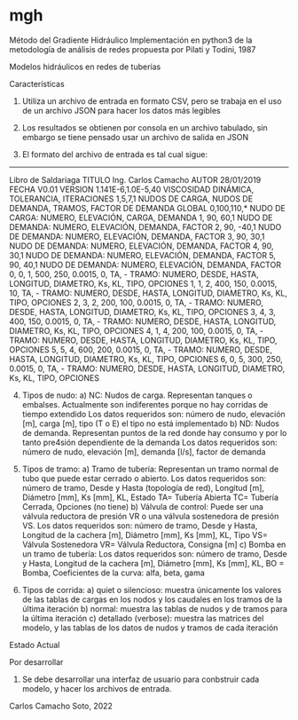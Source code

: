 # mgh
Método del Gradiente Hidráulico
Implementación en python3 de la metodología de análisis de redes propuesta por Pilati y Todini, 1987

Modelos hidráulicos en redes de tuberías

Características
1. Utiliza un archivo de entrada en formato CSV, pero se trabaja en el uso de un archivo JSON para hacer los datos más legibles

2. Los resultados se obtienen por consola en un archivo tabulado, sin embargo se tiene pensado usar un archivo de salida en JSON

3. El formato del archivo de entrada es tal cual sigue:
---

Libro de Saldariaga                           TITULO
Ing. Carlos Camacho                           AUTOR
28/01/2019                                    FECHA
V0.01                                         VERSION
1.141E-6,1.0E-5,40                            VISCOSIDAD DINÁMICA, TOLERANCIA, ITERACIONES
1,5,7,1                                       NUDOS DE CARGA, NUDOS DE DEMANDA, TRAMOS, FACTOR DE DEMANDA GLOBAL
0,100,110,*                                   NUDO DE CARGA: NUMERO, ELEVACIÓN, CARGA, DEMANDA 
1,  90,  60,1                                 NUDO DE DEMANDA: NUMERO, ELEVACIÓN, DEMANDA, FACTOR
2,  90,  -40,1                                NUDO DE DEMANDA: NUMERO, ELEVACIÓN, DEMANDA, FACTOR 
3,  90,  30,1                                 NUDO DE DEMANDA: NUMERO, ELEVACIÓN, DEMANDA, FACTOR
4,  90,  30,1                                 NUDO DE DEMANDA: NUMERO, ELEVACIÓN, DEMANDA, FACTOR
5,  90,  40,1                                 NUDO DE DEMANDA: NUMERO, ELEVACIÓN, DEMANDA, FACTOR
0,  0,  1,  500,  250,  0.0015,  0,  TA, -    TRAMO: NUMERO, DESDE, HASTA, LONGITUD, DIAMETRO, Ks, KL, TIPO, OPCIONES
1,  1,  2,  400,  150,  0.0015,  10,  TA, -   TRAMO: NUMERO, DESDE, HASTA, LONGITUD, DIAMETRO, Ks, KL, TIPO, OPCIONES
2,  3,  2,  200,  100,  0.0015,  0,  TA, -    TRAMO: NUMERO, DESDE, HASTA, LONGITUD, DIAMETRO, Ks, KL, TIPO, OPCIONES
3,  4,  3,  400,  150,  0.0015,  0,  TA, -    TRAMO: NUMERO, DESDE, HASTA, LONGITUD, DIAMETRO, Ks, KL, TIPO, OPCIONES
4,  1,  4,  200,  100,  0.0015,  0,  TA, -    TRAMO: NUMERO, DESDE, HASTA, LONGITUD, DIAMETRO, Ks, KL, TIPO, OPCIONES
5,  5,  4,  600,  200,  0.0015,  0,  TA, -    TRAMO: NUMERO, DESDE, HASTA, LONGITUD, DIAMETRO, Ks, KL, TIPO, OPCIONES
6,  0,  5,  300,  250,  0.0015,  0,  TA, -    TRAMO: NUMERO, DESDE, HASTA, LONGITUD, DIAMETRO, Ks, KL, TIPO, OPCIONES


4. Tipos de nudo: 
  a) NC: Nudos de carga. Representan tanques o embalses. Actualmente son indiferentes porque no hay corridas de tiempo extendido
     Los datos requeridos son: número de nudo, elevación [m], carga [m], tipo (T o E) el tipo no está implementado
  b) ND: Nudos de demanda. Representan puntos de la red donde hay consumo y por lo tanto pre4sión dependiente de la demanda
     Los datos requeridos son: número de nudo, elevación [m], demanda [l/s], factor de demanda

5. Tipos de tramo:
  a) Tramo de tubería: Representan un tramo normal de tubo que puede estar cerrado o abierto.
     Los datos requeridos son: número de tramo, Desde y Hasta (topología de red), Longitud [m], Diámetro [mm], Ks [mm], KL, Estado TA= Tubería Abierta
     TC= Tubería Cerrada, Opciones (no tiene)
  b) Válvula de control: Puede ser una válvula reductora de presión VR o una válvula sostenedora de presión VS.
     Los datos requeridos son: número de tramo, Desde y Hasta, Longitud de la cachera [m], Diámetro [mm], Ks [mm], KL, Tipo VS= Válvula Sostenedora
     VR= Válvula Reductora, Consigna [m]
  c) Bomba en un tramo de tubería: Los datos requeridos son: número de tramo, Desde y Hasta, Longitud de la cachera [m], Diámetro [mm], Ks [mm], KL,
     BO = Bomba, Coeficientes de la curva: alfa, beta, gama
     
6. Tipos de corrida:
  a) quiet o silencioso: muestra únicamente los valores de las tablas de cargas en los nodos y los caudales en los tramos de la última iteración
  b) normal: muestra las tablas de nudos y de tramos para la última iteración
  c) detallado (verbose): muestra las matrices del modelo, y las tablas de los datos de nudos y tramos de cada iteración

Estado Actual

Por desarrollar
1. Se debe desarrollar una interfaz de usuario para conbstruir cada modelo, y hacer los archivos de entrada.

Carlos Camacho Soto, 2022
